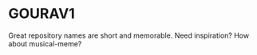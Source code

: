 # GOURAV1
Great repository names are short and memorable. Need inspiration? How about musical-meme?
